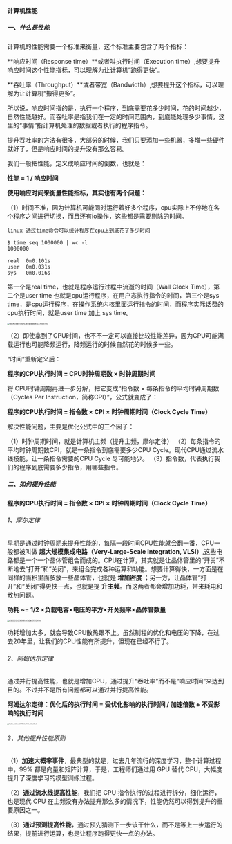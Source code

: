 #### 计算机性能

##### 一、什么是性能

计算机的性能需要一个标准来衡量，这个标准主要包含了两个指标：

**响应时间（Response time）**或者叫执行时间（Execution time）,想要提升响应时间这个性能指标，可以理解为让计算机“跑得更快”。

**吞吐率（Throughput）**或者带宽（Bandwidth）,想要提升这个指标，可以理解为让计算机“搬得更多”。

所以说，响应时间指的是，执行一个程序，到底需要花多少时间，花的时间越少，自然性能越好。而吞吐率是指我们在一定的时间范围内，到底能处理多少事情，这里的“事情”指计算机处理的数据或者执行的程序指令。

提升吞吐率的方法有很多，大部分的时候，我们只要添加一些机器，多堆一些硬件就好了，但是响应时间的提升没有那么容易。

我们一般把性能，定义成响应时间的倒数，也就是：

**性能 = 1 / 响应时间**

**使用响应时间来衡量性能指标，其实也有两个问题：**

（1）时间不准，因为计算机可能同时运行着好多个程序，cpu实际上不停地在各个程序之间进行切换，而且还有io操作，这些都是需要剔除的时间。

```
linux 通过time命令可以统计程序在cpu上到底花了多少时间

$ time seq 1000000 | wc -l
1000000

real  0m0.101s
user  0m0.031s
sys   0m0.016s

```

第一个是real time，也就是程序运行过程中流逝的时间（Wall Clock Time），第二个是user time 也就是cpu运行程序，在用户态执行指令的时间，第三个是sys time，是cpu运行程序，在操作系统内核里面运行指令的时间，而程序实际话费的cpu执行时间，就是user time 加上 sys time。

<img src="https://liuyang-picbed.oss-cn-shanghai.aliyuncs.com/img/0b340db019d7e389a2bde4c237ee4700.jpg" alt="0b340db019d7e389a2bde4c237ee4700" style="zoom:33%;" />

（2）即使拿到了CPU时间，也不不一定可以直接比较性能差异，因为CPU可能满载运行也可能降频运行，降频运行的时候自然花的时候多一些。

“时间”重新定义后：

**程序的CPU执行时间 =  CPU时钟周期数 × 时钟周期时间**  

将 CPU时钟周期再进一步分解，把它变成“指令数 × 每条指令的平均时钟周期数（Cycles Per Instruction，简称CPI）”，公式就变成了：

**程序的CPU执行时间 = 指令数 × CPI × 时钟周期时间（Clock Cycle Time）**

解决性能问题，主要是优化公式中的三个因子：

（1）时钟周期时间，就是计算机主频（提升主频，摩尔定律）
（2）每条指令的平均时钟周期数CPI，就是一条指令到底需要多少CPU Cycle。现代CPU通过流水线技能，让一条指令需要的CPU Cycle 尽可能地少。
（3）指令数，代表执行我们的程序到底需要多少指令，用哪些指令。

##### 二、如何提升性能

**程序的CPU执行时间 = 指令数 × CPI × 时钟周期时间（Clock Cycle Time）**

###### 1、摩尔定律

早期是通过时钟周期来提升性能的，每隔一段时间CPU性能就会翻一番，CPU一般都被叫做 **超大规模集成电路（Very-Large-Scale Integration, VLSI）**,这些电路都是一个一个晶体管组合而成的。CPU在计算，其实就是让晶体管里的“开关”不断地去“打开”和“关闭”，来组合完成各种运算和功能。想要计算得快，一方面是在同样的面积里面多放一些晶体管，也就是 **增加密度** ；另一方，让晶体管“打开”和“关闭”得更快一点，也就是提 **升主频**。而这两者都会增加功耗，带来耗电和散热问题。

**功耗 ~= 1/2 ×负载电容×电压的平方×开关频率×晶体管数量**

<img src="https://liuyang-picbed.oss-cn-shanghai.aliyuncs.com/img/f59f2f33e308000cb5d2ad017f2ff8ed.jpeg" alt="f59f2f33e308000cb5d2ad017f2ff8ed" style="zoom: 30%;" />

功耗增加太多，就会导致CPU散热跟不上。虽然制程的优化和电压的下降，在过去20年里，让我们的CPU性能有所提升，但现在已经不行了。

###### 2、阿姆达尔定律

通过并行提高性能，也就是增加CPU，通过提升“吞吐率”而不是“响应时间”来达到目的。不过并不是所有问题都可以通过并行提高性能。

**阿姆达尔定律：优化后的执行时间 = 受优化影响的执行时间 / 加速倍数 + 不受影响的执行时间**

<img src="https://liuyang-picbed.oss-cn-shanghai.aliyuncs.com/img/f1d05ec439e6377803df741bc07b09e5.jpeg" alt="f1d05ec439e6377803df741bc07b09e5" style="zoom: 25%;" />

###### 3、其他提升性能原则

（1）**加速大概率事件**，最典型的就是，过去几年流行的深度学习，整个计算过程中，99% 都是向量和矩阵计算，于是，工程师们通过用 GPU 替代 CPU，大幅度提升了深度学习的模型训练过程。

（2）**通过流水线提高性能**，我们把 CPU 指令执行的过程进行拆分，细化运行，也是现代 CPU 在主频没有办法提升那么多的情况下，性能仍然可以得到提升的重要原因之一。

（3）**通过预测提高性能**，通过预先猜测下一步该干什么，而不是等上一步运行的结果，提前进行运算，也是让程序跑得更快一点的办法。


